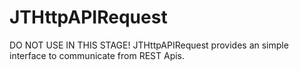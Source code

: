 JTHttpAPIRequest
================

DO NOT USE IN THIS STAGE! JTHttpAPIRequest provides an simple interface to communicate from REST Apis.
